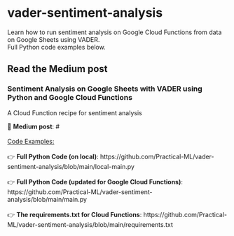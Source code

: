 # vader-sentiment-analysis
Learn how to run sentiment analysis on Google Cloud Functions from data on Google Sheets using VADER.
<br>Full Python code examples below.

<h2>Read the Medium post</h2>

<h3>Sentiment Analysis on Google Sheets with VADER using Python and Google Cloud Functions</h3>
<p>A Cloud Function recipe for sentiment analysis</p>
📰 <strong>Medium post</strong>: #
<br>
<br>
<ins>Code Examples:</ins>
<br>
<br>
👉 <strong>Full Python Code (on local)</strong>: https://github.com/Practical-ML/vader-sentiment-analysis/blob/main/local-main.py
<br>
<br>
👉 <strong>Full Python Code (updated for Google Cloud Functions)</strong>: https://github.com/Practical-ML/vader-sentiment-analysis/blob/main/main.py
<br>
<br>
👉 <strong>The requirements.txt for Cloud Functions</strong>: https://github.com/Practical-ML/vader-sentiment-analysis/blob/main/requirements.txt
<br>
<br>
